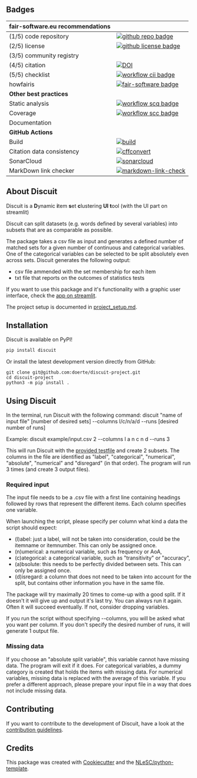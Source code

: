## Badges

| fair-software.eu recommendations | |
| :-- | :--  |
| (1/5) code repository              | [![github repo badge](https://img.shields.io/badge/github-repo-000.svg?logo=github&labelColor=gray&color=blue)](https://github.com/doerte/discuit-project) |
| (2/5) license                      | [![github license badge](https://img.shields.io/github/license/doerte/discuit-project)](https://github.com/doerte/discuit-project) |
| (3/5) community registry           | <!-- [![RSD](https://img.shields.io/badge/rsd-discuit-00a3e3.svg)](https://www.research-software.nl/software/<replace-with-name>) [![workflow pypi badge](https://img.shields.io/pypi/v/<replace-with-name>.svg?colorB=blue)](https://pypi.python.org/project/<replace-with-name>/) -->|
| (4/5) citation                     | [![DOI](https://zenodo.org/badge/DOI/10.5281/zenodo.7671856.svg)](https://doi.org/10.5281/zenodo.7671856) |
| (5/5) checklist                    | [![workflow cii badge](https://bestpractices.coreinfrastructure.org/projects/<replace-with-created-project-identifier>/badge)](https://bestpractices.coreinfrastructure.org/projects/<replace-with-created-project-identifier>) |
| howfairis                          | [![fair-software badge](https://img.shields.io/badge/fair--software.eu-%E2%97%8F%20%20%E2%97%8F%20%20%E2%97%8F%20%20%E2%97%8F%20%20%E2%97%8B-yellow)](https://fair-software.eu) |
| **Other best practices**           | &nbsp; |
| Static analysis                    | [![workflow scq badge](https://sonarcloud.io/api/project_badges/measure?project=doerte_discuit-project&metric=alert_status)](https://sonarcloud.io/dashboard?id=doerte_discuit-project) |
| Coverage                           | [![workflow scc badge](https://sonarcloud.io/api/project_badges/measure?project=doerte_discuit-project&metric=coverage)](https://sonarcloud.io/dashboard?id=doerte_discuit-project) |
| Documentation                      | <!-- [![Documentation Status](https://readthedocs.org/projects/discuit-project/badge/?version=latest)](https://<replace-with-name>.readthedocs.io/en/latest/?badge=latest) --> |
| **GitHub Actions**                 | &nbsp; |
| Build                              | [![build](https://github.com/doerte/discuit-project/actions/workflows/build.yml/badge.svg)](https://github.com/doerte/discuit-project/actions/workflows/build.yml) |
| Citation data consistency               | [![cffconvert](https://github.com/doerte/discuit-project/actions/workflows/cffconvert.yml/badge.svg)](https://github.com/doerte/discuit-project/actions/workflows/cffconvert.yml) |
| SonarCloud                         | [![sonarcloud](https://github.com/doerte/discuit-project/actions/workflows/sonarcloud.yml/badge.svg)](https://github.com/doerte/discuit-project/actions/workflows/sonarcloud.yml) |
| MarkDown link checker              | [![markdown-link-check](https://github.com/doerte/discuit-project/actions/workflows/markdown-link-check.yml/badge.svg)](https://github.com/doerte/discuit-project/actions/workflows/markdown-link-check.yml) |

## About Discuit

Discuit is a **D**ynamic **i**tem **s**et **c**lustering **UI** **t**ool (with the UI part on streamlit)

Discuit can split datasets (e.g. words defined by several variables) into subsets that are as comparable as possible.

The package takes a csv file as input and generates a defined number of matched sets for a given number of continuous and categorical variables. One of the categorical variables can be selected to be split absolutely even across sets. Discuit generates the following output:
- csv file ammended with the set membership for each item
- txt file that reports on the outcomes of statistics tests

If you want to use this package and it's functionality with a graphic user interface, check the [app on streamlit](https://discuit.streamlit.io).

The project setup is documented in [project_setup.md](project_setup.md).

## Installation

Discuit is available on PyPI!

```bash
pip install discuit
```

Or install the latest development version directly from GitHub:

```console
git clone git@github.com:doerte/discuit-project.git
cd discuit-project
python3 -m pip install .
```

<!-- ## Documentation

Include a link to your project's full documentation here. --> 

## Using Discuit
In the terminal, run Discuit with the following command:
discuit "name of input file" [number of desired sets] --columns l/c/n/a/d --runs [desired number of runs]

Example: discuit example/input.csv 2 --columns l a n c n d --runs 3

This will run Discuit with the [provided testfile](example/input.csv) and create 2 subsets. 
The columns in the file are identified as "label", "categorical", "numerical", "absolute", "numerical" 
and "disregard" (in that order). The program will run 3 times (and create 3 output files).

### Required input
The input file needs to be a .csv file with a first line containing headings followed by rows that represent the different items. Each column specifies one variable. 

When launching the script, please specify per column what kind a data the script should expect: 
- (l)abel: just a label, will not be taken into consideration, could be the itemname or itemnumber. This can only be assigned once. 
- (n)umerical: a numerical variable, such as frequency or AoA, 
- (c)ategorical: a categorical variable, such as "transitivity" or "accuracy", 
- (a)bsolute: this needs to be perfectly divided between sets. This can only be assigned once. 
- (d)isregard: a column that does not need to be taken into account for the split, but contains other information you have in the same file.

The package will try maximally 20 times to come-up with a good split. If it doesn't it will give up and output it's last try. You can always run it again. Often it will succeed eventually. If not, consider dropping variables.

If you run the script without specifying --columns, you will be asked what you want per column. If you don't specify the desired number of runs, it will generate 1 output file.

### Missing data
If you choose an "absolute split variable", this variable cannot have missing data. The program will exit if it does. 
For categorical variables, a dummy category is created that holds the items with missing data. For numerical variables,
missing data is replaced with the average of this variable.
If you prefer a different approach, please prepare your input file in a way that does not include missing data.

## Contributing

If you want to contribute to the development of Discuit,
have a look at the [contribution guidelines](CONTRIBUTING.md).

## Credits

This package was created with [Cookiecutter](https://github.com/audreyr/cookiecutter) and the [NLeSC/python-template](https://github.com/NLeSC/python-template).
